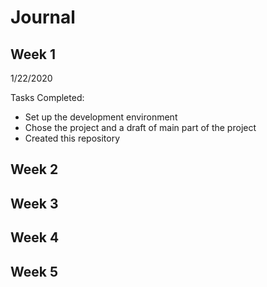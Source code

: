 # Journal

## Week 1
1/22/2020

Tasks Completed:
* Set up the development environment
* Chose the project and a draft of main part of the project
* Created this repository
## Week 2

## Week 3

## Week 4

## Week 5